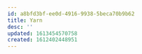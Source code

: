 ```yaml
---
id: a8bfd3bf-ee0d-4916-9938-5beca70b9b62
title: Yarn
desc: ''
updated: 1613454570758
created: 1612402448951
---
```


